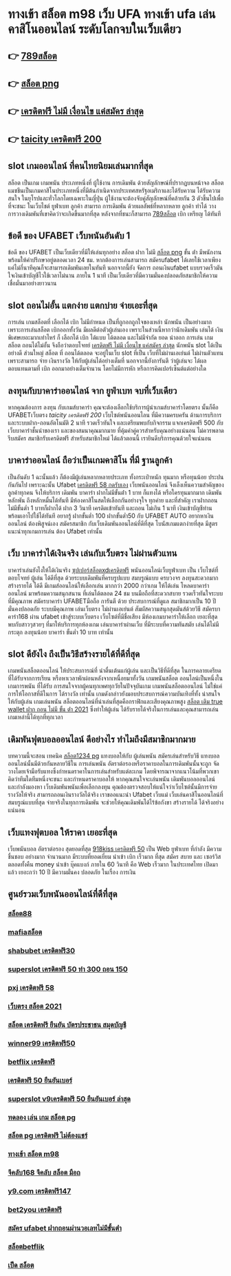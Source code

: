 # ทางเข้า สล็อต m98 เว็บ UFA  ทางเข้า ufa  เล่นคาสิโนออนไลน์  ระดับโลกจบในเว็บเดียว 

## 👉 [789สล็อต](https://www.ufaeat.com/credit-free-50/)
## 👉 [สล็อต png](https://www.ufaeat.com/ทางเข้ายูฟ่าเบท-ufabet/)
## 👉 [เครดิตฟรี ไม่มี เงื่อนไข แค่สมัคร ล่าสุด](https://www.ufaeat.com/ufabet-master-login/)
## 👉 [taicity เครดิตฟรี 200](https://www.ufaeat.com/ufabet-master-login/)

##  slot เกมออนไลน์ ที่คนไทยนิยมเล่นมากที่สุด

สล็อต เป็นเกม เกมพนัน ประเภทหนึ่งที่ ผู้ใช้งาน การเดิมพัน ด้วยสัญลักษณ์ที่ปรากฏบนหน้าจอ สล็อต แมชชีนเป็นเกมคาสิโนประเภทหนึ่งที่มีต้นกำเนิดจากประเทศสหรัฐอเมริกาและได้รับความ  ได้รับความสนใจ ในยุโรปและทั่วโลกโดยเฉพาะในญี่ปุ่น  ผู้ใช้งานจะต้องจับคู่สัญลักษณ์ที่คล้ายกัน 3 ตัวขึ้นไปเพื่อที่จะชนะ ในเว็บไชต์ ยูฟ่าเบท  ลูกค้า สามารถ  การเดิมพัน ด้วยผลลัพธ์ที่หลากหลาย ลูกค้า  ทำได้ วาง  การวางเดิมพันที่เขาคิดว่าจะเกิดขึ้นมากที่สุด หลังจากที่ชนะก็สามารถ  [789สล็อต](https://www.ufaeat.com/ทางเข้ายูฟ่าเบท-ufabet/) เบิก เหรียญ ได้ทันที


## ข้อดี ของ UFABET เว็บพนันอันดับ 1

ข้อดี ของ UFABET เป็นเว็บเดียวที่มีให้เล่นทุกอย่าง  สล็อต ฝาก ไม่มี [สล็อต png](https://www.ufaeat.com/ufabet-master-login/) ขั้น ต่ํา มีพนักงานพร้อมให้คำปรึกษาอยู่ตลอดเวลา 24 ชม. หากต้องการเล่นสามารถ สมัครufabet  ได้เลยใช้เวลาเพียงแค่ไม่กี่นาทีคุณก็จะสามารถเดิมพันเลยในทันที นอกจากนี้ยัง จัดการ ถอนเงินufabet  แบบรวดเร็วมันใจเงินเข้าบัญชีไวใช้เวลาไม่นาน ภายใน 1 นาที เป็นเว็บเดียวที่มีความมั่นคงปลอดภัยสมาชิกให้ความเชื่อมั่นมาอย่างยาวนาน


##  slot ถอนไม่อั้น แตกง่าย แตกบ่าย จ่ายเอะที่สุด

การเล่น เกมสล็อตที่ เลือกได้  เบิก  ไม่มีกำหนด เป็นที่ถูกอกถูกใจของเหล่า นักพนัน  เป็นอย่างมาก เพราะการเล่นสล็อต   เบิกออกทั้งวัน มีผลดีต่อตัวผู้เล่นเอง เพราะในส่วนนี้หากว่านักเดิมพัน  เล่นได้ เงินพิเศษเยอะมากเท่าไหร่ ก็ เลือกได้   เบิก ได้แบบ ได้ตลอด และไม่มีจำกัด ยอด นำออก การเล่น เกมสล็อต ถอนได้ไม่อั้น จึงถือว่าตอบโจทย์ [เครดิตฟรี ไม่มี เงื่อนไข แค่สมัคร ล่าสุด](https://www.ufaeat.com/ufabet-master-login/) นักพนัน   slot ได้เป็นอย่างดี ส่วนใหญ่ สล็อต ที่  ถอนได้ตลอด จะอยู่ในเว็บ slot ที่เป็น  เว็บที่ไม่ผ่านเอเย่นต์  ไม่ผ่านตัวแทน เพราะสามารถ จ่าย เงินรางวัล ให้กับผู้เล่นได้อย่างเต็มที่ นอกจากนี้ยังการันตี  ว่าผู้เล่นจะ ได้ผลตอบแทนตามที่ เบิก ออกมาอย่างเต็มจำนวน โดยไม่มีการหัก หรือการคิดเปอร์เซ็นต์แต่อย่างใด 


## ลงทุนกับบาคาร่าออนไลน์  จาก ยูฟ่าเบท จบที่เว็บเดียว

หากคุณต้องการ ลงทุน กับเกมส์บาคาร่า คุณจะต้องเลือกใช้บริการผู้นำเกมส์บาคาร่าโดยตรง นั้นก็คือ UFABETเว็บตรง  *taicity เครดิตฟรี 200* เว็บไซต์พนันออนไลน ที่มีความครบครัน  ด้านการบริการ และระบบฝาก-ถอนอัตโนมัติ  2 นาที   รวดเร็วทันใจ และเตรียมพบกับกิจกรรม แจกเครดิตฟรี 500  กับเว็บบาคาร่าชั้นนำของเรา และของสมนาคุณมากมาย ที่คุ้มค่าคู่ควรสำหรับคุณอย่างแน่นอน ไม่ควรพลาด รีบสมัคร สมาชิกรับเครดิตฟรี สำหรับสมาชิกใหม่ ได้แล้วตอนนี้ เรายินดีบริการคุณด้วยใจแน่นอน


## บาคาร่าออนไลน์  ถือว่าเป็นเกมคาสิโน ที่มี  ฐานลูกค้า

เป็นอันดับ 1  ฉะนั้นแล้ว  ก็ต้องมีผู้เล่นหลากหลายประเภท ทั้งกระเป๋าหนัก ทุนมาก หรือทุนน้อย ประปนกันกันไป เพราะฉะนั้น Ufabet [เครดิตฟรี 58 กดรับเอง](https://www.ufaeat.com/register/) เว็บพนันออนไลน์  จึงเล็งเห็นความสำคัญของลูกค้าทุกคน จึงให้บริการ เดิมพัน  บาคาร่า ฝากไม่มีขั้นต่ํา 1 บาท ก็แทงได้ หรือใครทุนมากมาก เดิมพันหลักพัน ถึงหลักหมื่นได้ทันที มีห้องคาสิโนสดให้เลือกกันอย่างจุใจ ทุกค่าย และที่สำคัญ เราฝากถอน ไม่มีขั้นต่ำ 1 บาทก็ฝากได้ ฝาก 3 วินาที เครดิตเข้าทันที และถอน ไม่เกิน 1 นาที เงินเข้าบัญชีท่าน พร้อมเอาไปใช้ได้ทันที อยากรู้  ฝากขั้นต่ำ 100 ฝากขั้นต่ำ50 กับ UFABET AUTO อยากหาเงินออนไลน์ ต้องพิสูจน์เอง สมัครสมาชิก กับเว็บเดิมพันออนไลน์ที่ดีที่สุด โบนัสเกมแตกง่ายที่สุด มีสูตรแนะนำทุกเกมการเล่น ต้อง Ufabet  เท่านั้น

## เว็บ บาคาร่าได้เงินจริง เล่นกับเว็บตรง ไม่ผ่านตัวแทน 

บาคาร่าเล่นยังไงให้ได้เงินจริง [ซุปเปอร์สล็อตxdเครดิตฟรี](https://www.ufaeat.com/ทางเข้ายูฟ่าเบท-ufabet/) พนันออนไลน์เว็บยูฟ่าเบท เป็น เว็บไซต์ที่ตอบโจทย์ ผู้เล่น ได้ดีที่สุด ด้วยระบบเดิมพันที่ครบรูปแบบ สมบรูณ์แบบ ครบวงจร ลงทุนสะดวกมาก  สร้างรายได้ ได้ดี มีเกมส์ออนไลน์ให้เลือกเล่น มากกว่า 2000 กว่าเกม ให้ได้เล่น โหลดบาคาร่าออนไลน์ มาพร้อมความสนุกสนาน ที่เล่นได้ตลอด 24 ชม บนมือถือที่สะดวกสบาย รวดเร็วทันใจระบบที่มีคุณภาพ สมัครบาคาร่า UFABETมือถือ  การันตี ด้วย ประสบการณ์ที่ดูแล  สมาชิกมากเป็น 10 ปี มั่นคงปลอดภัย ระบบมีคุณภาพ เล่นเว็บตรง ไม่ผ่านเอเย่นต์ สัมผัสความสนุกสุดมันส์ด้วยวิธี สมัครบาคาร่า168 ผ่าน ufabet เข้าสู่ระบบเว็บตรง เว็บไซต์ที่มีชื่อเสียง มีห้องเกมบาคาร่าให้เลือก เยอะที่สุด พบกับสาวๆสวยๆ ที่มาให้บริการทุกห้องเกม เล่นบาคาร่าผ่านเว็บ ที่มีระบบที่ความทันสมัย เล่นได้ไม่มี กระตุก  ลงทุนน้อย บาคาร่า ขั้นต่ำ 10 บาท เท่านั้น


##  slot  ดียังไง ถึงเป็นวิธีสร้างรายได้ที่ดีที่สุด 

 เกมพนันสล็อตออนไลน์ ให้ประสบการณ์ที่ น่าตื่นเต้นแก่ผู้เล่น  และเป็นวิธีที่ดีที่สุด ในการคลายเครียด ที่ได้รับจากการเรียน หรือหาเวลาพักผ่อนหลังจากเหนื่อยมาทั้งวัน เกมพนันสล็อต ออนไลน์เป็นหนึ่งในเกมการพนัน ที่ได้รับ การสนใจจากผู้คนทุกเพศทุกวัยในปัจจุบันเกม เกมพนันสล็อตออนไลน์  ไม่ใช่แค่การให้โอกาสที่ดีในการ ได้รางวัล เท่านั้น เกมดังกล่าวยังมอบประสบการณ์ความบันเทิงที่ทั้ง น่าสนใจ ให้กับผู้เล่น  เกมเล่นพนัน สล็อตออนไลน์ที่น่าเล่นที่สุดคือกราฟิกและเสียงคุณภาพสูง [สล็อต เติม true wallet ฝาก ถอน ไม่มี ขั้น ต่ํา 2021](https://www.ufaeat.com/regis-ufabet-master-free/) ซึ่งทำให้ผู้เล่น ได้รับรายได้จริงในการเล่นและคุณสามารถเล่นเกมเหล่านี้ได้ทุกที่ทุกเวลา 


##  เดิมพันฟุตบอลออนไลน์ ดีอย่างไร  ทำไมถึงมีสมาชิกมากมาย

บทความนี้จะสอน เทคนิค [สล็อต1234 pg](https://www.ufaeat.com/) แทงบอลให้กับ ผู้เล่นพนัน  สมัครเล่นสำหรับวิธี แทงบอล ออนไลน์นั้นมีด้วยกันหลายวิธีใน การเล่นพนัน  อัตราต่อรองหรือราคาบอลในการเดิมพันนั้นจะถูก จัดวางโดยเจ้ามือรับแทงซึ่งกำหนดราคาในการเล่นสำหรับแต่ละเกม โดยพิจารณาจากแนวโน้มที่พวกเขาคิดว่าทีมใดทีมหนึ่งจะชนะ และกำหนดราคาบอลให้ หากคุณสนใจจะเล่นพนัน เดิมพันบอลออนไลน์ และกำลังมองหา เว็บเดิมพันพนันเพื่อเลือกลงทุน คุณต้องตรวจสอบให้แน่ใจว่าเว็บไซต์นั้นมีการจ่ายรางวัลให้จริง สามารถถอนเงินรางวัลได้จริง เราขออแนะนำ  Ufabet เว็บแม่  เว็บเล่นคาสิโนออนไลน์ที่ สมบรูณ์แบบที่สุด จ่ายจริงในทุกการเดิมพัน จะช่วยให้คุณเดิมพันได้ไร้ข้อกังขา  สร้างรายได้ ได้จริงอย่างแน่นอน

##  เว็บแทงฟุตบอล ให้ราคา  เยอะที่สุด

 เว็บพนันบอล   อัตราต่อรอง   สุดยอดที่สุด   [918kiss เครดิตฟรี 50](https://www.ufaeat.com/register/) เป็น  Web ยูฟ่าเบท  ที่กำลัง   มีความชื่นชอบ  อย่างมาก จำนวนมาก  มีระบบที่ยอดเยี่ยม   นำเข้า   เบิก   เร็วมาก  ที่สุด  สมัคร   สบาย และ  เซอร์วิส  ตลอดทั้งคืน  money  นำเข้า  บุ๊คแบงก์ ภายใน   60 วินาที  คือ  Web   เร็วมาก ในประเทศไทย  เปิดมาแล้ว  เยอะกว่า  10 ปี มีความมั่นคง ปลอดภัย ในเรื่อง การเงิน 

## ศูนย์รวมเว็บพนันออนไลน์ที่ดีที่สุด

### [สล็อต88](https://atom.io/themes/UFAEAT%20ทางเข้า%20UFABET%20เว็บ%20สล็อต%20ไม่ผ่าน%20เอ%20เย่%20น%202021%20008%20สล็อต%20สมัครฟรี%20ฟรีเครดิต%20100%)
### [mafiaสล็อต](https://atom.io/themes/UFAEAT%20ทางเข้า%20UFABET%20roar66%20เครดิตฟรี%20ล่าสุด%20008%20สล็อต%20สมัครฟรี%20ฟรีเครดิต%20100%)
### [shabubet เครดิตฟรี30](https://atom.io/themes/UFAEAT%20ทางเข้า%20UFABET%20เครดิตฟรี%20กดรับเอง%20ยืนยันเบอร์%20ล่าสุด%20008%20สล็อต%20สมัครฟรี%20ฟรีเครดิต%20100%)
### [superslot เครดิตฟรี 50 ทำ 300 ถอน 150](https://atom.io/themes/UFAEAT%20ทางเข้า%20UFABET%20เครดิตฟรี2022ล่าสุด%20008%20สล็อต%20สมัครฟรี%20ฟรีเครดิต%20100%)
### [pxj เครดิตฟรี 58](https://atom.io/themes/UFAEAT%20ทางเข้า%20UFABET%20สล็อต%20111%20008%20สล็อต%20สมัครฟรี%20ฟรีเครดิต%20100%)
### [เว็บตรง สล็อต 2021](https://atom.io/themes/UFAEAT%20ทางเข้า%20UFABET%20สบายดี99%20สล็อต%20008%20สล็อต%20สมัครฟรี%20ฟรีเครดิต%20100%)
### [สล็อต เครดิตฟรี ยืนยัน บัตรประชาชน สมุดบัญชี](https://atom.io/themes/UFAEAT%20ทางเข้า%20UFABET%206699สล็อต%20008%20สล็อต%20สมัครฟรี%20ฟรีเครดิต%20100%)
### [winner99 เครดิตฟรี50](https://atom.io/themes/UFAEAT%20ทางเข้า%20UFABET%20เล่น%20สล็อต%20เว็บ%20ไหน%20ดี%20008%20สล็อต%20สมัครฟรี%20ฟรีเครดิต%20100%)
### [betflix เครดิตฟรี](https://atom.io/themes/UFAEAT%20ทางเข้า%20UFABET%20สล็อตx%20008%20สล็อต%20สมัครฟรี%20ฟรีเครดิต%20100%)
### [เครดิตฟรี 50 ยืนยันเบอร์](https://atom.io/themes/UFAEAT%20ทางเข้า%20UFABET%20สมาชิกใหม่%20สล็อต%20008%20สล็อต%20สมัครฟรี%20ฟรีเครดิต%20100%)
### [superslot v9เครดิตฟรี 50 ยืนยันเบอร์ ล่าสุด](https://atom.io/themes/UFAEAT%20ทางเข้า%20UFABET%20สล็อตbkk%20008%20สล็อต%20สมัครฟรี%20ฟรีเครดิต%20100%)
### [ทดลอง เล่น เกม สล็อต pg](https://atom.io/themes/UFAEAT%20ทางเข้า%20UFABET%20สล็อต%20pg%20ฝาก%20ถอน%20true%20wallet%20008%20สล็อต%20สมัครฟรี%20ฟรีเครดิต%20100%)
### [สล็อต pg เครดิตฟรี ไม่ต้องแชร์](https://atom.io/themes/UFAEAT%20ทางเข้า%20UFABET%20สล็อต%20tnt191%20008%20สล็อต%20สมัครฟรี%20ฟรีเครดิต%20100%)
### [ทางเข้า สล็อต m98](https://atom.io/themes/UFAEAT%20ทางเข้า%20UFABET%20เว็บ%20สล็อต%20เปิด%20ใหม่%20008%20สล็อต%20สมัครฟรี%20ฟรีเครดิต%20100%)
### [จีคลับ168 จีคลับ สล็อต มือถ](https://atom.io/themes/UFAEAT%20ทางเข้า%20UFABET%20slot%20เครดิตฟรี%20008%20สล็อต%20สมัครฟรี%20ฟรีเครดิต%20100%)
### [y9.com เครดิตฟรี147](https://atom.io/themes/UFAEAT%20ทางเข้า%20UFABET%20เกม%20สล็อต%20168%20008%20สล็อต%20สมัครฟรี%20ฟรีเครดิต%20100%)
### [bet2you เครดิตฟรี](https://atom.io/themes/UFAEAT%20ทางเข้า%20UFABET%20สล็อต998%20008%20สล็อต%20สมัครฟรี%20ฟรีเครดิต%20100%)
### [สมัคร ufabet ฝากถอนผ่านวอเลทไม่มีขั้นต่ํา](https://atom.io/themes/UFAEAT%20ทางเข้า%20UFABET%20สแกน%20สล็อต%20pg%20008%20สล็อต%20สมัครฟรี%20ฟรีเครดิต%20100%)
### [สล็อตbetflik](https://atom.io/themes/UFAEAT%20ทางเข้า%20UFABET%20joker%20สล็อต8888%20008%20สล็อต%20สมัครฟรี%20ฟรีเครดิต%20100%)
### [เป็ด สล็อต](https://atom.io/themes/UFAEAT%20ทางเข้า%20UFABET%20sagame%20เครดิตฟรี%20100%20008%20สล็อต%20สมัครฟรี%20ฟรีเครดิต%20100%)